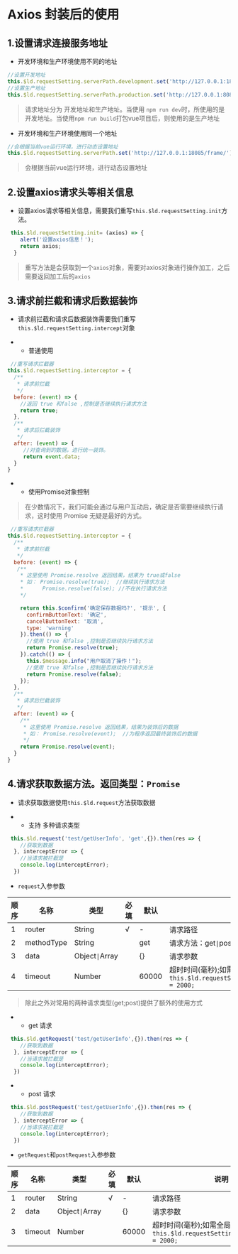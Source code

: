 # Axios 封装后的使用
## 1.设置请求连接服务地址

- 开发环境和生产环境使用不同的地址

```javascript
//设置开发地址
this.$ld.requestSetting.serverPath.development.set('http://127.0.0.1:18085/frame/');
//设置生产地址
this.$ld.requestSetting.serverPath.production.set('http://127.0.0.1:8085/frame/');
```
> 请求地址分为 开发地址和生产地址。当使用 `npm run dev`时，所使用的是开发地址。当使用`npm run build`打包vue项目后，则使用的是生产地址


- 开发环境和生产环境使用同一个地址

```javascript
//会根据当前vue运行环境，进行动态设置地址
this.$ld.requestSetting.serverPath.set('http://127.0.0.1:18085/frame/');
```
> 会根据当前vue运行环境，进行动态设置地址

## 2.设置axios请求头等相关信息
- 设置axios请求等相关信息，需要我们重写`this.$ld.requestSetting.init`方法。

```javascript
 this.$ld.requestSetting.init= (axios) => {
    alert('设置axios信息！');
    return axios;
  }
```
> 重写方法是会获取到一个`axios`对象，需要对axios对象进行操作加工，之后需要返回加工后的`axios`

## 3.请求前拦截和请求后数据装饰
- 请求前拦截和请求后数据装饰需要我们重写`this.$ld.requestSetting.intercept`对象

- - 普通使用

```javascript
 //重写请求拦截器
this.$ld.requestSetting.interceptor = {
  /**
   * 请求前拦截
   */
  before: (event) => {
    //返回 true 和false ,控制是否继续执行请求方法
    return true;
  },
  /**
   * 请求后拦截装饰
   */
  after: (event) => {
     //对查询到的数据，进行统一装饰。
     return event.data;
  }
}

```
- - 使用Promise对象控制

> 在少数情况下，我们可能会通过与用户互动后，确定是否需要继续执行请求，这时使用 Promise 无疑是最好的方式。

```javascript
 //重写请求拦截器
this.$ld.requestSetting.interceptor = {
  /**
   * 请求前拦截
   */
  before: (event) => {
   /**
    * 这里使用 Promise.resolve 返回结果，结果为 true或false
    * 如： Promise.resolve(true);  //继续执行请求方法
    *      Promise.resolve(false); //不在执行请求方法
    */

    return this.$confirm('确定保存数据吗?', '提示', {
      confirmButtonText: '确定',
      cancelButtonText: '取消',
      type: 'warning'
    }).then(() => {
      //使用 true 和false ,控制是否继续执行请求方法
      return Promise.resolve(true);
    }).catch(() => {
      this.$message.info("用户取消了操作！");
      //使用 true 和false ,控制是否继续执行请求方法
      return Promise.resolve(false);
    });
  },
  /**
   * 请求后拦截装饰
   */
  after: (event) => {
    /**
     * 这里使用 Promise.resolve 返回结果，结果为装饰后的数据
     * 如： Promise.resolve(event);  //为程序返回最终装饰后的数据
     */
    return Promise.resolve(event);
  }
}

```

## 4.请求获取数据方法。返回类型：`Promise`

- 请求获取数据使用`this.$ld.request`方法获取数据

- - 支持 多种请求类型

```javascript
 this.$ld.request('test/getUserInfo', 'get',{}).then(res => {
    //获取到数据
  }, interceptError => {
    //当请求被拦截是
    console.log(interceptError);
  })
```

- `request`入参参数

|顺序|名称|类型|必填|默认|说明|示例|
|-|-|-|-|-|-|-|
|1|router|String|√|-|请求路径|'test/getUserInfo'|
|2|methodType|String||get|请求方法：get`\|`post|'get'|
|3|data|Object`\|`Array||{}|请求参数|`{userName:'188888888',password:'1111111'}`|
|4|timeout|Number||60000|超时时间(毫秒);如需全局设置需要调用`this.$ld.requestSetting.config.timeout = 2000;`|1000*2|


 > 除此之外对常用的两种请求类型(get;post)提供了额外的使用方式

 - - get 请求


 ```javascript
  this.$ld.getRequest('test/getUserInfo',{}).then(res => {
     //获取到数据
   }, interceptError => {
     //当请求被拦截是
     console.log(interceptError);
   })
 ```

 - - post 请求

```javascript
 this.$ld.postRequest('test/getUserInfo',{}).then(res => {
    //获取到数据
  }, interceptError => {
    //当请求被拦截是
    console.log(interceptError);
  })
```

- `getRequest`和`postRequest`入参参数

|顺序|名称|类型|必填|默认|说明|示例|
|-|-|-|-|-|-|-|
|1|router|String|√|-|请求路径|'test/getUserInfo'|
|2|data|Object`\|`Array||{}|请求参数|`{userName:'188888888',password:'1111111'}`|
|3|timeout|Number||60000|超时时间(毫秒);如需全局设置需要调用`this.$ld.requestSetting.config.timeout = 2000;`|1000*2|
